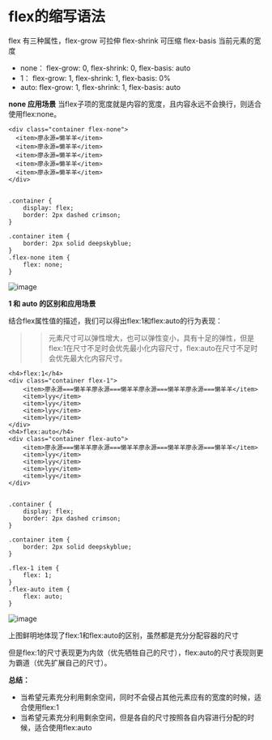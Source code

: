 # flex的缩写语法

flex 有三种属性，flex-grow 可拉伸 flex-shrink 可压缩 flex-basis 当前元素的宽度

- none： flex-grow: 0, flex-shrink: 0, flex-basis: auto
- 1：    flex-grow: 1, flex-shrink: 1, flex-basis: 0%
- auto:  flex-grow: 1, flex-shrink: 1, flex-basis: auto

**none 应用场景**
当flex子项的宽度就是内容的宽度，且内容永远不会换行，则适合使用flex:none。

```
<div class="container flex-none">
  <item>廖永源=懒羊羊</item>
  <item>廖永源=懒羊羊</item>
  <item>廖永源=懒羊羊</item>
  <item>廖永源=懒羊羊</item>
  <item>廖永源=懒羊羊</item>
</div>


.container {
    display: flex;
    border: 2px dashed crimson;
}

.container item {
    border: 2px solid deepskyblue;    
}
.flex-none item {
    flex: none;
}
```

![image](https://user-images.githubusercontent.com/72189350/210173594-16baf3d9-582f-42cf-8354-3b8cfe3f06f0.png)

**1 和 auto 的区别和应用场景**

结合flex属性值的描述，我们可以得出flex:1和flex:auto的行为表现：

>> 元素尺寸可以弹性增大，也可以弹性变小，具有十足的弹性，但是flex:1在尺寸不足时会优先最小化内容尺寸，flex:auto在尺寸不足时会优先最大化内容尺寸。
```
<h4>flex:1</h4>
<div class="container flex-1">
    <item>廖永源===懒羊羊廖永源===懒羊羊廖永源===懒羊羊廖永源===懒羊羊</item>
    <item>lyy</item>
    <item>lyy</item>
    <item>lyy</item>
    <item>lyy</item>
</div>
<h4>flex:auto</h4>
<div class="container flex-auto">
    <item>廖永源===懒羊羊廖永源===懒羊羊廖永源===懒羊羊廖永源===懒羊羊</item>
    <item>lyy</item>
    <item>lyy</item>
    <item>lyy</item>
    <item>lyy</item>
</div>


.container {
    display: flex;
    border: 2px dashed crimson;
}

.container item {
    border: 2px solid deepskyblue;    
}

.flex-1 item {
    flex: 1;
}
.flex-auto item {
    flex: auto;
}
```

![image](https://user-images.githubusercontent.com/72189350/210173781-6b37e2c3-02ee-4bef-aa57-13d16604356c.png)

上图鲜明地体现了flex:1和flex:auto的区别，虽然都是充分分配容器的尺寸

但是flex:1的尺寸表现更为内敛（优先牺牲自己的尺寸），flex:auto的尺寸表现则更为霸道（优先扩展自己的尺寸）。

**总结：** 
- 当希望元素充分利用剩余空间，同时不会侵占其他元素应有的宽度的时候，适合使用flex:1
- 当希望元素充分利用剩余空间，但是各自的尺寸按照各自内容进行分配的时候，适合使用flex:auto

